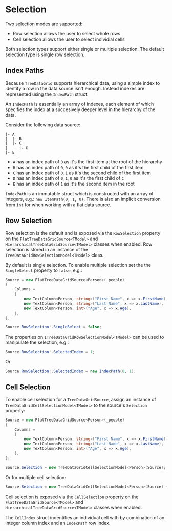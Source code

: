 # Selection

Two selection modes are supported:

- Row selection allows the user to select whole rows
- Cell selection allows the user to select individial cells

Both selection types support either single or multiple selection. The default selection type is single row selection.

## Index Paths

Because `TreeDataGrid` supports hierarchical data, using a simple index to identify a row in the data source isn't enough. Instead indexes are represented using the `IndexPath` struct.

An `IndexPath` is essentially an array of indexes, each element of which specifies the index at a succesively deeper level in the hierarchy of the data.

Consider the following data source:

```
|- A
|  |- B
|  |- C
|     |- D
|- E
```

- `A` has an index path of `0` as it's the first item at the root of the hierarchy
- `B` has an index path of `0,0` as it's the first child of the first item
- `C` has an index path of `0,1` as it's the second child of the first item
- `D` has an index path of `0,1,0` as it's the first child of `C`
- `E` has an index path of `1` as it's the second item in the root

`IndexPath` is an immutable struct which is constructed with an array of integers, e.g.: `new ItemPath(0, 1, 0)`. There is also an implicit conversion from `int` for when working with a flat data source.

## Row Selection

Row selection is the default and is exposed via the `RowSelection` property on the `FlatTreeDataGridSource<TModel>` and `HierarchicalTreeDataGridSource<TModel>` classes when enabled. Row selection is stored in an instance of the `TreeDataGridRowSelectionModel<TModel>` class.

By default is single selection. To enable multiple selection set the the `SingleSelect` property to `false`, e.g.:

```csharp
Source = new FlatTreeDataGridSource<Person>(_people)
{
    Columns =
    {
        new TextColumn<Person, string>("First Name", x => x.FirstName),
        new TextColumn<Person, string>("Last Name", x => x.LastName),
        new TextColumn<Person, int>("Age", x => x.Age),
    },
};

Source.RowSelection!.SingleSelect = false;
```

The properties on `ITreeDataGridRowSelectionModel<TModel>` can be used to manipulate the selection, e.g.:

```csharp
Source.RowSelection!.SelectedIndex = 1;
```

Or

```csharp
Source.RowSelection!.SelectedIndex = new IndexPath(0, 1);
```

## Cell Selection

To enable cell selection for a `TreeDataGridSource`, assign an instance of `TreeDataGridCellSelectionModel<TModel>` to the source's `Selection` property:

```csharp
Source = new FlatTreeDataGridSource<Person>(_people)
{
    Columns =
    {
        new TextColumn<Person, string>("First Name", x => x.FirstName),
        new TextColumn<Person, string>("Last Name", x => x.LastName),
        new TextColumn<Person, int>("Age", x => x.Age),
    },
};

Source.Selection = new TreeDataGridCellSelectionModel<Person>(Source);
```

Or for multiple cell selection:

```csharp
Source.Selection = new TreeDataGridCellSelectionModel<Person>(Source) { SingleSelect = false };
```

Cell selection is exposed via the `CellSelection` property on the `FlatTreeDataGridSource<TModel>` and `HierarchicalTreeDataGridSource<TModel>` classes when enabled.

The `CellIndex` struct indentifies an individual cell with by combination of an integer column index and an `IndexPath` row index.